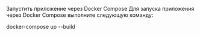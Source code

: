Запустить приложение через Docker Compose
Для запуска приложения через Docker Compose выполните следующую команду:

docker-compose up --build